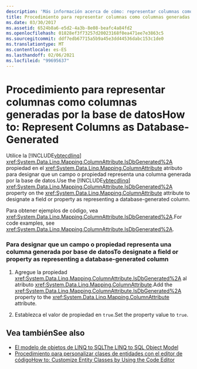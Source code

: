 ```yaml
---
description: 'Más información acerca de cómo: representar columnas como Database-Generated'
title: Procedimiento para representar columnas como columnas generadas por la base de datos
ms.date: 03/30/2017
ms.assetid: 6524b8a6-e5d2-4a3b-8e08-beafc4a84fd2
ms.openlocfilehash: 01828ef3f73257d20023168f0ea471ee7e3863c5
ms.sourcegitcommit: ddf7edb67715a5b9a45e3dd44536dabc153c1de0
ms.translationtype: MT
ms.contentlocale: es-ES
ms.lasthandoff: 02/06/2021
ms.locfileid: "99695637"
---
```

# <a name="how-to-represent-columns-as-database-generated"></a><span data-ttu-id="bc327-103">Procedimiento para representar columnas como columnas generadas por la base de datos</span><span class="sxs-lookup"><span data-stu-id="bc327-103">How to: Represent Columns as Database-Generated</span></span>

<span data-ttu-id="bc327-104">Utilice la [!INCLUDE[vbtecdlinq](../../../../../../includes/vbtecdlinq-md.md)] <xref:System.Data.Linq.Mapping.ColumnAttribute.IsDbGenerated%2A> propiedad en el <xref:System.Data.Linq.Mapping.ColumnAttribute> atributo para designar que un campo o propiedad representa una columna generada por la base de datos.</span><span class="sxs-lookup"><span data-stu-id="bc327-104">Use the [!INCLUDE[vbtecdlinq](../../../../../../includes/vbtecdlinq-md.md)] <xref:System.Data.Linq.Mapping.ColumnAttribute.IsDbGenerated%2A> property on the <xref:System.Data.Linq.Mapping.ColumnAttribute> attribute to designate a field or property as representing a database-generated column.</span></span>  
  
 <span data-ttu-id="bc327-105">Para obtener ejemplos de código, vea <xref:System.Data.Linq.Mapping.ColumnAttribute.IsDbGenerated%2A>.</span><span class="sxs-lookup"><span data-stu-id="bc327-105">For code examples, see <xref:System.Data.Linq.Mapping.ColumnAttribute.IsDbGenerated%2A>.</span></span>  
  
### <a name="to-designate-a-field-or-property-as-representing-a-database-generated-column"></a><span data-ttu-id="bc327-106">Para designar que un campo o propiedad representa una columna generada por base de datos</span><span class="sxs-lookup"><span data-stu-id="bc327-106">To designate a field or property as representing a database-generated column</span></span>  
  
1. <span data-ttu-id="bc327-107">Agregue la propiedad <xref:System.Data.Linq.Mapping.ColumnAttribute.IsDbGenerated%2A> al atributo <xref:System.Data.Linq.Mapping.ColumnAttribute>.</span><span class="sxs-lookup"><span data-stu-id="bc327-107">Add the <xref:System.Data.Linq.Mapping.ColumnAttribute.IsDbGenerated%2A> property to the <xref:System.Data.Linq.Mapping.ColumnAttribute> attribute.</span></span>  
  
2. <span data-ttu-id="bc327-108">Establezca el valor de propiedad en `true`.</span><span class="sxs-lookup"><span data-stu-id="bc327-108">Set the property value to `true`.</span></span>  
  
## <a name="see-also"></a><span data-ttu-id="bc327-109">Vea también</span><span class="sxs-lookup"><span data-stu-id="bc327-109">See also</span></span>

- [<span data-ttu-id="bc327-110">El modelo de objetos de LINQ to SQL</span><span class="sxs-lookup"><span data-stu-id="bc327-110">The LINQ to SQL Object Model</span></span>](the-linq-to-sql-object-model.md)
- [<span data-ttu-id="bc327-111">Procedimiento para personalizar clases de entidades con el editor de código</span><span class="sxs-lookup"><span data-stu-id="bc327-111">How to: Customize Entity Classes by Using the Code Editor</span></span>](how-to-customize-entity-classes-by-using-the-code-editor.md)
